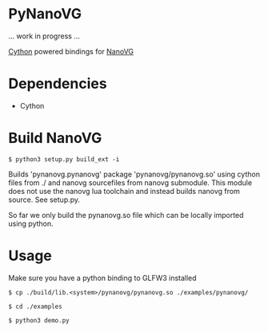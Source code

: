 PyNanoVG
========

... work in progress ...

[Cython](https://github.com/cython/cython) powered bindings for [NanoVG](https://github.com/memononen/nanovg)

Dependencies
============

+ Cython

Build NanoVG
============

    $ python3 setup.py build_ext -i

Builds 'pynanovg.pynanovg' package 'pynanovg/pynanovg.so' using cython files from ./ and nanovg sourcefiles from nanovg submodule.
This module does not use the nanovg lua toolchain and instead builds nanovg from source. See setup.py.

So far we only build the pynanovg.so file which can be locally imported using python.

Usage
=====

Make sure you have a python binding to GLFW3 installed

    $ cp ./build/lib.<system>/pynanovg/pynanovg.so ./examples/pynanovg/

    $ cd ./examples
    
    $ python3 demo.py
